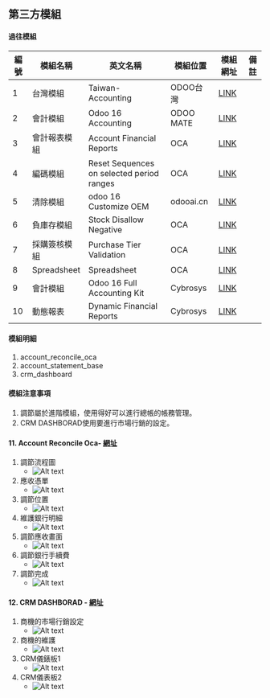 ## 第三方模組
#### 過往模組
|編號|模組名稱|英文名稱|模組位置|模組網址|備註|
|--|--|--|--|--|--|
|1|台灣模組|Taiwan-Accounting|ODOO台灣|[LINK](https://apps.odoo.com/apps/modules/14.0/l10n_tw/)||
|2|會計模組|Odoo 16 Accounting|ODOO MATE|[LINK](https://apps.odoo.com/apps/modules/16.0/om_account_accountant/)||
|3|會計報表模組|Account Financial Reports|OCA|[LINK](https://apps.odoo.com/apps/modules/16.0/account_financial_report/)||
|4|編碼模組|Reset Sequences on selected period ranges|OCA|[LINK](https://apps.odoo.com/apps/modules/16.0/sequence_reset_period/)||
|5|清除模組|odoo 16 Customize OEM|odooai.cn|[LINK](https://apps.odoo.com/apps/modules/16.0/app_odoo_customize/)||
|6|負庫存模組|Stock Disallow Negative|OCA|[LINK](https://apps.odoo.com/apps/modules/16.0/stock_no_negative/)||
|7|採購簽核模組|Purchase Tier Validation|OCA|[LINK](https://apps.odoo.com/apps/modules/16.0/purchase_tier_validation/)||
|8|Spreadsheet|Spreadsheet|OCA|[LINK](https://github.com/OCA/spreadsheet)||
|9|會計模組|Odoo 16 Full Accounting Kit|Cybrosys|[LINK](https://apps.odoo.com/apps/modules/16.0/base_accounting_kit/)||
|10|動態報表|Dynamic Financial Reports|Cybrosys|[LINK](https://apps.odoo.com/apps/modules/16.0/dynamic_accounts_report/)||


#### 模組明細
1. account_reconcile_oca
2. account_statement_base
3. crm_dashboard

#### 模組注意事項
1. 調節屬於進階模組，使用得好可以進行總帳的帳務管理。
2. CRM DASHBORAD使用要進行市場行銷的設定。

#### 11. Account Reconcile Oca- [網址](https://apps.odoo.com/apps/modules/16.0/account_reconcile_oca/)
1. 調節流程圖
   + ![Alt text](https://github.com/ksharry/odoo-repository/blob/main/pic/E1131.png?raw=true)
2. 應收憑單
   + ![Alt text](https://github.com/ksharry/odoo-repository/blob/main/pic/E1133.png?raw=true)
3. 調節位置
   + ![Alt text](https://github.com/ksharry/odoo-repository/blob/main/pic/E1132.png?raw=true)
4. 維護銀行明細
   + ![Alt text](https://github.com/ksharry/odoo-repository/blob/main/pic/E1134.png?raw=true)
2. 調節應收畫面
   + ![Alt text](https://github.com/ksharry/odoo-repository/blob/main/pic/E1135.png?raw=true)
3. 調節銀行手續費
   + ![Alt text](https://github.com/ksharry/odoo-repository/blob/main/pic/E1136.png?raw=true)
4. 調節完成
   + ![Alt text](https://github.com/ksharry/odoo-repository/blob/main/pic/E1137.png?raw=true)

#### 12. CRM DASHBORAD - [網址](https://apps.odoo.com/apps/modules/16.0/crm_dashboard/)
1. 商機的市場行銷設定
   + ![Alt text](https://github.com/ksharry/odoo-repository/blob/main/pic/E1138.png?raw=true)
2. 商機的維護
   + ![Alt text](https://github.com/ksharry/odoo-repository/blob/main/pic/E1139.png?raw=true)
3. CRM儀錶板1
   + ![Alt text](https://github.com/ksharry/odoo-repository/blob/main/pic/E11391.png?raw=true)
4. CRM儀表板2
   + ![Alt text](https://github.com/ksharry/odoo-repository/blob/main/pic/E11392.png?raw=true)


